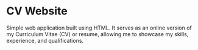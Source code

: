 # CV Website

Simple web application built using HTML. It serves as an online version of my Curriculum Vitae (CV) or resume, allowing me to showcase my skills, experience, and qualifications.
